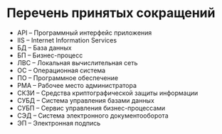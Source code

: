 # Перечень принятых сокращений

- API – Программный интерфейс приложения
- IIS – Internet Information Services
- БД – База данных
- БП – Бизнес-процесс
- ЛВС – Локальная вычислительная сеть
- ОС – Операционная система
- ПО – Программное обеспечение
- РМА – Рабочее место администратора
- СКЗИ – Средства криптографической защиты информации
- СУБД – Система управления базами данных
- СУБП – Сервис управления бизнес-процессами
- СЭД – Система электронного документооборота
- ЭП – Электронная подпись